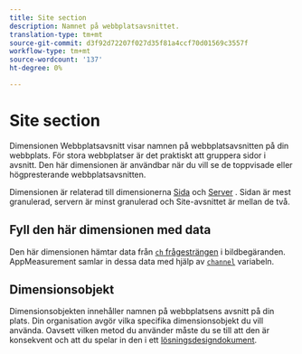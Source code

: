 ```yaml
---
title: Site section
description: Namnet på webbplatsavsnittet.
translation-type: tm+mt
source-git-commit: d3f92d72207f027d35f81a4ccf70d01569c3557f
workflow-type: tm+mt
source-wordcount: '137'
ht-degree: 0%

---
```



# Site section

Dimensionen Webbplatsavsnitt visar namnen på webbplatsavsnitten på din webbplats. För stora webbplatser är det praktiskt att gruppera sidor i avsnitt. Den här dimensionen är användbar när du vill se de toppvisade eller högpresterande webbplatsavsnitten.

Dimensionen är relaterad till dimensionerna [Sida](page.md) och [Server](server.md) . Sidan är mest granulerad, servern är minst granulerad och Site-avsnittet är mellan de två.

## Fyll den här dimensionen med data

Den här dimensionen hämtar data från [`ch` frågesträngen](/help/implement/validate/query-parameters.md) i bildbegäranden. AppMeasurement samlar in dessa data med hjälp av [`channel`](/help/implement/vars/page-vars/channel.md) variabeln.

## Dimensionsobjekt

Dimensionsobjekten innehåller namnen på webbplatsens avsnitt på din plats. Din organisation avgör vilka specifika dimensionsobjekt du vill använda. Oavsett vilken metod du använder måste du se till att den är konsekvent och att du spelar in den i ett [lösningsdesigndokument](/help/implement/prepare/solution-design.md).
